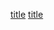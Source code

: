 [title](http://www.css88.com/archives/9247 "调试技巧")
[title](https://blog.csdn.net/qq_23303245/article/details/80735144 "js性能优化")
